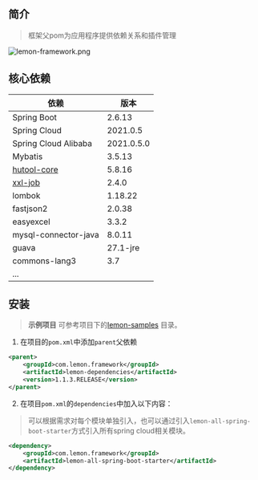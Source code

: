 ## 简介

> 框架父pom为应用程序提供依赖关系和插件管理

![lemon-framework.png](../../_media/lemon-framework.png ':size=60%')

## 核心依赖

| 依赖                                           | 版本         |
|----------------------------------------------|------------|
| Spring Boot                                  | 2.6.13     |
| Spring Cloud                                 | 2021.0.5   |
| Spring Cloud Alibaba                         | 2021.0.5.0 |
| Mybatis                                      | 3.5.13     |
| [hutool-core](https://hutool.cn/)            | 5.8.16     |
| [xxl-job](http://www.xuxueli.com/xxl-job/#/) | 2.4.0      |
| lombok                                       | 1.18.22    |
| fastjson2                                    | 2.0.38     |
| easyexcel                                    | 3.3.2      |
| mysql-connector-java                         | 8.0.11     |
| guava                                        | 27.1-jre   |
| commons-lang3                                | 3.7        |
| ...                                          |            |

## 安装

> **示例项目** 可参考项目下的[lemon-samples](https://codeup.aliyun.com/66b98e63c3f44f74f4310473/framework/lemon-samples)
> 目录。

1. 在项目的`pom.xml`中添加`parent`父依赖

```xml
<parent>
    <groupId>com.lemon.framework</groupId>
    <artifactId>lemon-dependencies</artifactId>
    <version>1.1.3.RELEASE</version>
</parent>
```

2. 在项目`pom.xml`的`dependencies`中加入以下内容：

> 可以根据需求对每个模块单独引入，也可以通过引入`lemon-all-spring-boot-starter`方式引入所有spring cloud相关模块。

```xml
<dependency>
    <groupId>com.lemon.framework</groupId>
    <artifactId>lemon-all-spring-boot-starter</artifactId>
</dependency>
```